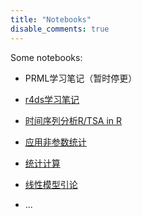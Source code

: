 ```yaml
---
title: "Notebooks"
disable_comments: true
---
```


Some notebooks:

- PRML学习笔记（暂时停更）

- [r4ds学习笔记](https://huanghaicheng1024.github.io/r4ds-study-notes/index.html)

- [时间序列分析R/TSA in R](https://huanghaicheng1024.github.io/TSA-in-R/index.html)

- [应用非参数统计](https://huanghaicheng1024.github.io/applied-nonparametric-statistics/index.html)

- [统计计算](https://huanghaicheng1024.github.io/statcomp/index.html)

- [线性模型引论](/pdf/线性模型引论.pdf)

- ...

